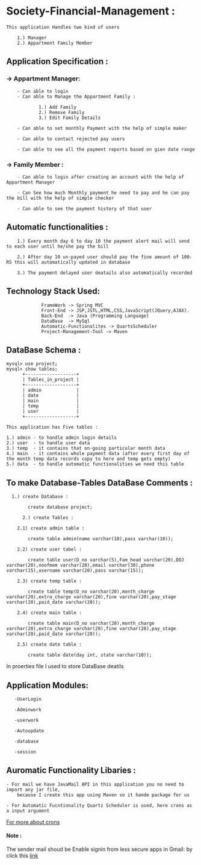 
# Society-Financial-Management :

	This application Handles two kind of users
	
		1.) Manager
		2.) Appartment Family Member
	


 ## Application Specification :

   ### -> Appartment Manager:
		
		- Can able to login
		- Can able to Manage the Appartment Family :
			
				1.) Add Family 
				2.) Remove Family
				3.) Edit Family Details 
		
		- Can able to set monthly Payment with the help of simple maker

		- Can able to contact rejected pay users

		- Can able to see all the payment reports based on gien date range


   ### -> Family Member :

		- Can able to login after creating an account with the help of Appartment Manager

		- Can See how much Monthly payment he need to pay and he can pay the bill with the help of simple checker 

		- Can able to see the payment history of that user

   ## Automatic functionalities :

		1.) Every month day 6 to day 10 the payment alert mail will send to each user until he/she pay the bill

		2.) After day 10 un-payed user should pay the fine amount of 100-RS this will automatically updated in database

		3.) The payment delayed user deatails also automatically recorded


   ## Technology Stack Used:
   
			     FrameWork -> Spring MVC 
			     Front-End -> JSP,JSTL,HTML,CSS,JavaScript(JQuery,AJAX).
			     Back-End  -> Java (Programming Language)
			     DataBase  -> MySql
			     Automatic-Functionalites -> QuartsScheduler
			     Project-Management-Tool -> Maven


		
## DataBase Schema :

	mysql> use project;
	mysql> show tables;
          +-------------------+
          | Tables_in_project |
          +-------------------+
          | admin             |
          | date              |
          | main              |
          | temp              |
          | user              |
          +-------------------+

	This application has Five tables :

	1.) admin - to handle admin login details
	2.) user  - to handle user data
	3.) temp  - it contains that on-going particular month data 
	4.) main  - it contains whole payment data (after every first day of the month temp data records copy to here and temp gets empty)
	5.) data  - to handle automatic functionalities we need this table


## To make Database-Tables DataBase Comments :

	  1.) create Database :
          
            create database project;
            
          2.) create Tables :

		2.1) create admin table :
		
			create table admin(name varchar(10),pass varchar(10));

		2.2) create user tabel :

			create table user(D_no varchar(5),Fam_head varchar(20),DOJ varchar(20),noofmem varchar(20),email varchar(30),phone varchar(15),username varchar(20),pass varchar(15));

		2.3) create temp table :

			create table temp(D_no varchar(20),month_charge varchar(20),extra_charge varchar(20),fine varchar(20),pay_stage varchar(20),paid_date varchar(20));

		2.4) create main table :
	
			create table main(D_no varchar(20),month_charge varchar(20),extra_charge varchar(20),fine varchar(20),pay_stage varchar(20),paid_date varchar(20));

		2.5) create date table :

			create table date(day int, state varchar(10));
               
   In proerties file I used to store DataBase deatils


 ## Application Modules:
 
	   -UserLogin 

	   -Adminwork 

	   -userwork

	   -Autoupdate 

	   -database

	   -session


## Auromatic Functionality Libaries :

	- For mail we have JavaMail API in this application you no need to import any jar file,
		because I create this app using Maven so it hande package for us

	- For Automatic Fucntionality Quartz Scheduler is used, here crons as a input argument 
	
[For more about crons](https://www.freeformatter.com/cron-expression-generator-quartz.html)


  #### Note : 
  
   The sender mail shoud be Enable signin from less secure apps in Gmail: by click this [link](https://myaccount.google.com/security)


	
